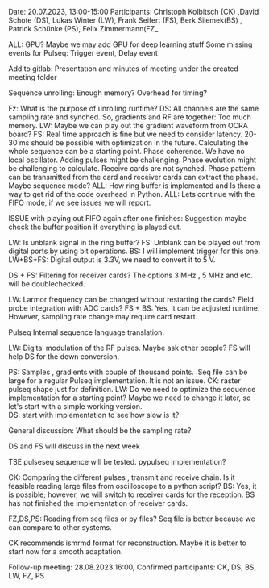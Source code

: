 Date: 20.07.2023, 13:00-15:00
Participants: Christoph Kolbitsch (CK) ,David Schote (DS),  Lukas Winter (LW), Frank Seifert (FS), Berk Silemek(BS) , Patrick Schünke (PS), Felix Zimmermann(FZ_

ALL: GPU? Maybe we may add GPU for deep learning stuff
Some missing events for Pulseq: Trigger event, Delay event 

Add to gitlab: Presentatıon and minutes of meeting under the created meeting folder

Sequence unrolling: Enough memory? Overhead for timing?

Fz: What is the purpose of unrolling runtime?
DS: All channels are the same sampling rate and synched. So, gradients and RF are together: Too much memory. 
LW: Maybe we can play out the gradient waveform from OCRA board?
FS: Real time approach is fine but we need to consider latency. 20-30 ms should be possible with optimization in the future. 
Calculating the whole sequence can be a starting point. 
Phase coherence. We have no local oscillator. Adding pulses might be challenging. Phase evolution might be challenging to calculate. 
Receive cards are not synched. Phase pattern can be transmitted from the card and receiver cards can extract the phase. 
Maybe sequence mode?
ALL: How ring buffer is implemented and Is there a way to get rid of the code overhead in Python. 
ALL: Lets continue with the FIFO mode, if we see issues we will report. 

ISSUE with playing out FIFO again after one finishes: 
Suggestion maybe check the buffer position if everything is played out. 

LW: Is unblank signal in the ring buffer?
FS: Unblank can be played out from digital ports by using bit operations.
BS: I will implement trigger for this one.
LW+BS+FS: Digital output is 3.3V, we need to convert it to 5 V.

DS + FS: Filtering for receiver cards? The options 3 MHz , 5 MHz and etc. will be doublechecked.  

LW: Larmor frequency can be changed without restarting the cards? Field probe integration with ADC  cards?
FS + BS: Yes, it can be adjusted runtime. However, sampling rate change may require card restart.

Pulseq 
Internal sequence language translation. 

LW: Digital modulation of the RF pulses. Maybe ask other people?
FS will help DS for the down conversion. 

PS: Samples , gradients with couple of thousand points. .Seq file can be large for a regular Pulseq implementation. It is not an issue.
CK: raster pulseq shape just for definition. 
LW: Do we need to optimize the sequence implementation for a starting point? Maybe we need to change it later, so let's start with a simple working version.  
DS: start with implementation to see how slow is it?

General discussion: What should be the sampling rate?

DS and FS  will discuss in the next week

TSE pulseseq sequence will be tested.
pypulseq implementation? 

CK: Comparing the different pulses , transmit and receive chain. Is it feasible reading large files from oscilloscope to a python script? 
BS: Yes, it is possible; however, we will switch to receiver cards for the reception. BS has not finished the implementation of receiver cards.   

FZ,DS,PS: Reading from seq files or py files?
Seq file is better because we can compare to other systems. 

CK recommends ismrmd format for reconstruction. Maybe it is better to start now for a smooth adaptation. 


Follow-up meeting: 28.08.2023 16:00, Confirmed participants: CK, DS, BS, LW, FZ, PS
